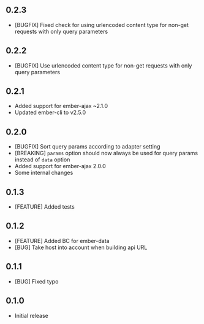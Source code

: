 ## 0.2.3

- [BUGFIX] Fixed check for using urlencoded content type for non-get requests with only query parameters

## 0.2.2

- [BUGFIX] Use urlencoded content type for non-get requests with only query parameters

## 0.2.1

- Added support for ember-ajax ~2.1.0
- Updated ember-cli to v2.5.0

## 0.2.0

- [BUGFIX] Sort query params according to adapter setting
- [BREAKING] `params` option should now always be used for query params instead of `data` option
- Added support for ember-ajax 2.0.0
- Some internal changes

## 0.1.3

- [FEATURE] Added tests

## 0.1.2

- [FEATURE] Added BC for ember-data
- [BUG] Take host into account when building api URL

## 0.1.1

- [BUG] Fixed typo

## 0.1.0

- Initial release
